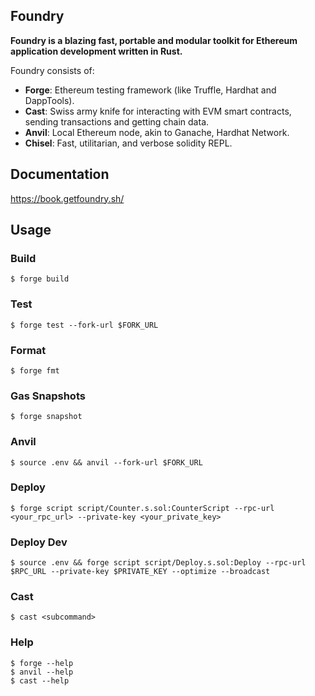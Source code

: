## Foundry

**Foundry is a blazing fast, portable and modular toolkit for Ethereum application development written in Rust.**

Foundry consists of:

- **Forge**: Ethereum testing framework (like Truffle, Hardhat and DappTools).
- **Cast**: Swiss army knife for interacting with EVM smart contracts, sending transactions and getting chain data.
- **Anvil**: Local Ethereum node, akin to Ganache, Hardhat Network.
- **Chisel**: Fast, utilitarian, and verbose solidity REPL.

## Documentation

https://book.getfoundry.sh/

## Usage

### Build

```shell
$ forge build
```

### Test

```shell
$ forge test --fork-url $FORK_URL
```

### Format

```shell
$ forge fmt
```

### Gas Snapshots

```shell
$ forge snapshot
```

### Anvil

```shell
$ source .env && anvil --fork-url $FORK_URL
```

### Deploy

```shell
$ forge script script/Counter.s.sol:CounterScript --rpc-url <your_rpc_url> --private-key <your_private_key>
```

### Deploy Dev

```shell
$ source .env && forge script script/Deploy.s.sol:Deploy --rpc-url $RPC_URL --private-key $PRIVATE_KEY --optimize --broadcast
```

### Cast

```shell
$ cast <subcommand>
```

### Help

```shell
$ forge --help
$ anvil --help
$ cast --help
```
